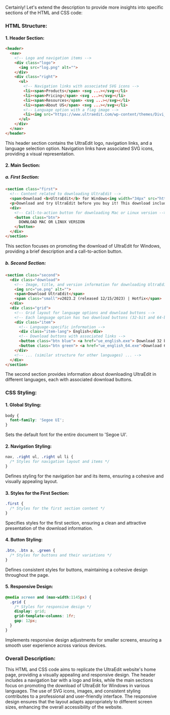 Certainly! Let's extend the description to provide more insights into specific sections of the HTML and CSS code:

### HTML Structure:

#### 1. **Header Section:**
   ```html
   <header>
     <nav>
       <!-- Logo and navigation items -->
       <div class="logo">
         <img src="log.png" alt="">
       </div>
       <div class="right">
         <ul>
           <!-- Navigation links with associated SVG icons -->
           <li><span>Products</span> <svg ...></svg></li>
           <li><span>Pricing</span> <svg ...></svg></li>
           <li><span>Resources</span> <svg ...></svg></li>
           <li><span>About US</span> <svg ...></svg></li>
           <!-- Language option with a flag image -->
           <li><img src="https://www.ultraedit.com/wp-content/themes/Divi_Child/img/Lang.png" alt=""></li>
         </ul>
       </div>
     </nav>
   </header>
   ```
   This header section contains the UltraEdit logo, navigation links, and a language selection option. Navigation links have associated SVG icons, providing a visual representation.

#### 2. **Main Section:**

##### a. First Section:
   ```html
   <section class="first">
     <!-- Content related to downloading UltraEdit -->
     <span>Download <b>UltraEdit</b> for Windows<img width="34px" src="https://www.ultraedit.com/wp-content/uploads/2022/10/Reviews.png" alt=""></span>
     <p>Download and try UltraEdit before you buy it! This download includes the full Windows version of the text editor.</p>
     <div>
       <!-- Call-to-action button for downloading Mac or Linux version -->
       <button class="btn">
         DOWNLOAD MAC OR LINUX VERSION
       </button>
     </div>
   </section>
   ```
   This section focuses on promoting the download of UltraEdit for Windows, providing a brief description and a call-to-action button.

##### b. Second Section:
   ```html
   <section class="second">
     <div class="download">
       <!-- Image, title, and version information for downloading UltraEdit -->
       <img src="ue.png" alt="">
       <span>Download UltraEdit</span>
       <span class="small">v2023.2 (released 12/15/2023) | Hotfix</span>
     </div>
     <div class="grid">
       <!-- Grid layout for language options and download buttons -->
       <!-- Each language option has two download buttons (32-bit and 64-bit) -->
       <div class="item">
         <!-- Language-specific information -->
         <div class="item-lang"> English</div>
         <!-- Download buttons with associated links -->
         <button class="btn blue"> <a href="ue_english.exe"> Download 32 bit </a> </button>
         <button class="btn green"> <a href="ue_english_64.exe">Download 64bit </a> </button>
       </div>
       <!-- ... (similar structure for other languages) ... -->
     </div>
   </section>
   ```
   The second section provides information about downloading UltraEdit in different languages, each with associated download buttons.

### CSS Styling:

#### 1. **Global Styling:**
   ```css
   body {
     font-family: 'Segoe UI';
   }
   ```
   Sets the default font for the entire document to 'Segoe UI'.

#### 2. **Navigation Styling:**
   ```css
   nav, .right ul, .right ul li {
     /* Styles for navigation layout and items */
   }
   ```
   Defines styling for the navigation bar and its items, ensuring a cohesive and visually appealing layout.

#### 3. **Styles for the First Section:**
   ```css
   .first {
     /* Styles for the first section content */
   }
   ```
   Specifies styles for the first section, ensuring a clean and attractive presentation of the download information.

#### 4. **Button Styling:**
   ```css
   .btn, .btn a, .green {
     /* Styles for buttons and their variations */
   }
   ```
   Defines consistent styles for buttons, maintaining a cohesive design throughout the page.

#### 5. **Responsive Design:**
   ```css
   @media screen and (max-width:1145px) {
     .grid {
       /* Styles for responsive design */
       display: grid;
       grid-template-columns: 1fr;
       gap: 12px;
     }
   }
   ```
   Implements responsive design adjustments for smaller screens, ensuring a smooth user experience across various devices.

### Overall Description:
This HTML and CSS code aims to replicate the UltraEdit website's home page, providing a visually appealing and responsive design. The header includes a navigation bar with a logo and links, while the main sections focus on promoting the download of UltraEdit for Windows in various languages. The use of SVG icons, images, and consistent styling contributes to a professional and user-friendly interface. The responsive design ensures that the layout adapts appropriately to different screen sizes, enhancing the overall accessibility of the website.
